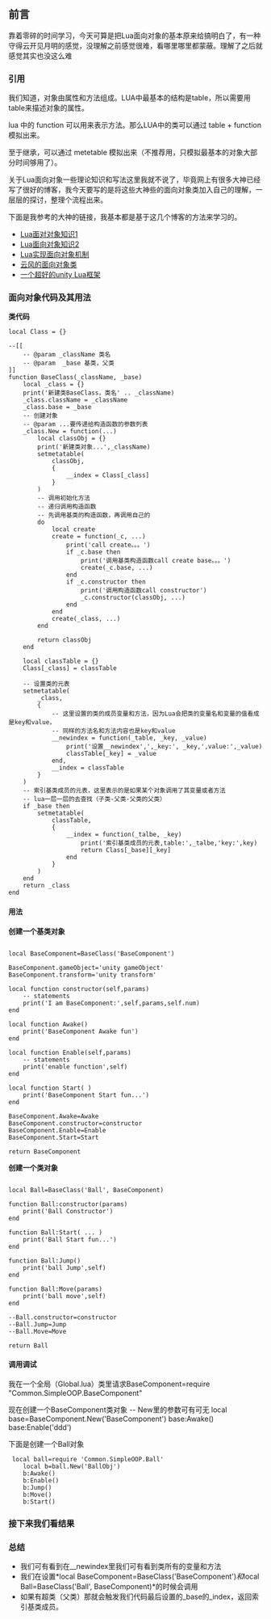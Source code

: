 ## 前言

靠着零碎的时间学习，今天可算是把Lua面向对象的基本原来给搞明白了，有一种守得云开见月明的感觉，没理解之前感觉很难，看哪里哪里都蒙蔽。理解了之后就感觉其实也没这么难

### 引用

我们知道，对象由属性和方法组成。LUA中最基本的结构是table，所以需要用table来描述对象的属性。

lua 中的 function 可以用来表示方法。那么LUA中的类可以通过 table + function 模拟出来。

至于继承，可以通过 metetable 模拟出来（不推荐用，只模拟最基本的对象大部分时间够用了）。

关于Lua面向对象一些理论知识和写法这里我就不说了，毕竟网上有很多大神已经写了很好的博客，我今天要写的是将这些大神些的面向对象类加入自己的理解，一层层的探讨，整理个流程出来。

下面是我参考的大神的链接，我基本都是基于这几个博客的方法来学习的。

- [Lua面对对象知识1](https://www.runoob.com/lua/lua-object-oriented.html)
- [Lua面向对象知识2](https://www.cnblogs.com/msxh/p/8469340.html)
- [Lua实现面向对象机制
](https://www.jianshu.com/p/b8f794927f3d)
- [云风的面向对象类](https://blog.codingnow.com/cloud/LuaOO)
- [一个超好的unity Lua框架](https://blog.csdn.net/u013108312/category_6462401.html)


### 面向对象代码及其用法
**类代码**
```
local Class = {}

--[[
    -- @param _className 类名
    -- @param  _base 基类，父类
]]
function BaseClass(_className, _base)
    local _class = {}
    print('新建类BaseClass，类名' .. _className)
    _class.className = _className
    _class.base = _base
    -- 创建对象
    -- @param ...要传递给构造函数的参数列表
    _class.New = function(...)
        local classObj = {}
        print('新建类对象...',_className)
        setmetatable(
            classObj,
            {
                __index = Class[_class]
            }
        )
        -- 调用初始化方法
        -- 递归调用构造函数
        -- 先调用基类的构造函数，再调用自己的
        do
            local create
            create = function(_c, ...)
                print('call create。。。')
                if _c.base then
                    print('调用基类构造函数call create base。。。')
                    create(_c.base, ...)
                end
                if _c.constructor then
                    print('调用构造函数call constructor')
                    _c.constructor(classObj, ...)
                end
            end
            create(_class, ...)
        end

        return classObj
    end

    local classTable = {}
    Class[_class] = classTable

    -- 设置类的元表
    setmetatable(
        _class,
        {
            -- 这里设置的类的成员变量和方法，因为Lua会把类的变量名和变量的值看成是key和value，
            -- 同样的方法名和方法内容也是key和value
            __newindex = function(_table, _key, _value)
                print('设置__newindex',',_key:', _key,',value:',_value)
                classTable[_key] = _value
            end,
            __index = classTable
        }
    )
    -- 索引基类成员的元表，这里表示的是如果某个对象调用了其变量或者方法
    -- lua一层一层的去查找（子类-父类-父类的父类）
    if _base then
        setmetatable(
            classTable,
            {
                __index = function(_talbe, _key)
                    print('索引基类成员的元表,table:',_talbe,'key:',key)
                    return Class[_base][_key]
                end
            }
        )
    end
    return _class
end

```
#### 用法
**创建一个基类对象**
```

local BaseComponent=BaseClass('BaseComponent')

BaseComponent.gameObject='unity gameObject'
BaseComponent.transform='unity transform'

local function constructor(self,params)
    -- statements
    print('I am BaseComponent:',self,params,self.num)
end

local function Awake()
    print('BaseComponent Awake fun')
end

local function Enable(self,params)
    -- statements
    print('enable function',self)
end

local function Start( )
    print('BaseComponent Start fun...')
end

BaseComponent.Awake=Awake
BaseComponent.constructor=constructor
BaseComponent.Enable=Enable
BaseComponent.Start=Start

return BaseComponent
```

**创建一个类对象**
```

local Ball=BaseClass('Ball', BaseComponent)

function Ball:constructor(params)
    print('Ball Constructor')
end

function Ball:Start( ... )
    print('Ball Start fun...')
end

function Ball:Jump()
    print('ball Jump',self)
end

function Ball:Move(params)
    print('ball move',self)
end

--Ball.constructor=constructor
--Ball.Jump=Jump
--Ball.Move=Move

return Ball
```

#### 调用调试
我在一个全局（Global.lua）类里请求BaseComponent=require "Common.SimpleOOP.BaseComponent"

现在创建一个BaseComponent类对象
-- New里的参数可有可无
local base=BaseComponent.New('BaseComponent')
base:Awake()
base:Enable('ddd')

下面是创建一个Ball对象
```
 local ball=require 'Common.SimpleOOP.Ball'
    local b=ball.New('BallObj')
    b:Awake()
    b:Enable()
    b:Jump()
    b:Move()
    b:Start()
```
### 接下来我们看结果


### 总结
- 我们可有看到在__newindex里我们可有看到类所有的变量和方法
- 我们在设置*local BaseComponent=BaseClass('BaseComponent')*和*local Ball=BaseClass('Ball', BaseComponent)*的时候会调用
- 如果有超类（父类）那就会触发我们代码最后设置的_base的_index，返回索引基类成员。